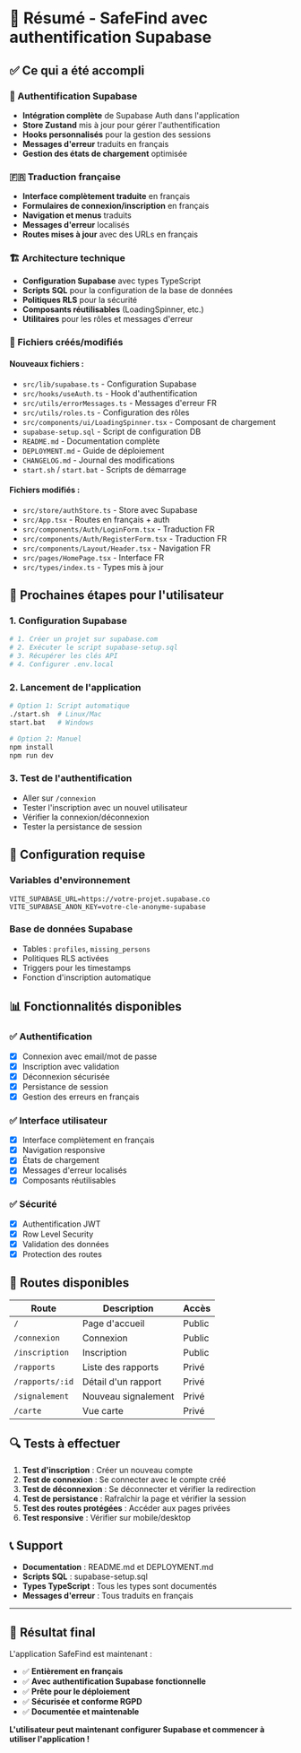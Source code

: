 # 🎯 Résumé - SafeFind avec authentification Supabase

## ✅ Ce qui a été accompli

### 🔐 Authentification Supabase
- **Intégration complète** de Supabase Auth dans l'application
- **Store Zustand** mis à jour pour gérer l'authentification
- **Hooks personnalisés** pour la gestion des sessions
- **Messages d'erreur** traduits en français
- **Gestion des états de chargement** optimisée

### 🇫🇷 Traduction française
- **Interface complètement traduite** en français
- **Formulaires de connexion/inscription** en français
- **Navigation et menus** traduits
- **Messages d'erreur** localisés
- **Routes mises à jour** avec des URLs en français

### 🏗️ Architecture technique
- **Configuration Supabase** avec types TypeScript
- **Scripts SQL** pour la configuration de la base de données
- **Politiques RLS** pour la sécurité
- **Composants réutilisables** (LoadingSpinner, etc.)
- **Utilitaires** pour les rôles et messages d'erreur

### 📁 Fichiers créés/modifiés

#### Nouveaux fichiers :
- `src/lib/supabase.ts` - Configuration Supabase
- `src/hooks/useAuth.ts` - Hook d'authentification
- `src/utils/errorMessages.ts` - Messages d'erreur FR
- `src/utils/roles.ts` - Configuration des rôles
- `src/components/ui/LoadingSpinner.tsx` - Composant de chargement
- `supabase-setup.sql` - Script de configuration DB
- `README.md` - Documentation complète
- `DEPLOYMENT.md` - Guide de déploiement
- `CHANGELOG.md` - Journal des modifications
- `start.sh` / `start.bat` - Scripts de démarrage

#### Fichiers modifiés :
- `src/store/authStore.ts` - Store avec Supabase
- `src/App.tsx` - Routes en français + auth
- `src/components/Auth/LoginForm.tsx` - Traduction FR
- `src/components/Auth/RegisterForm.tsx` - Traduction FR
- `src/components/Layout/Header.tsx` - Navigation FR
- `src/pages/HomePage.tsx` - Interface FR
- `src/types/index.ts` - Types mis à jour

## 🚀 Prochaines étapes pour l'utilisateur

### 1. Configuration Supabase
```bash
# 1. Créer un projet sur supabase.com
# 2. Exécuter le script supabase-setup.sql
# 3. Récupérer les clés API
# 4. Configurer .env.local
```

### 2. Lancement de l'application
```bash
# Option 1: Script automatique
./start.sh  # Linux/Mac
start.bat   # Windows

# Option 2: Manuel
npm install
npm run dev
```

### 3. Test de l'authentification
- Aller sur `/connexion`
- Tester l'inscription avec un nouvel utilisateur
- Vérifier la connexion/déconnexion
- Tester la persistance de session

## 🔧 Configuration requise

### Variables d'environnement
```env
VITE_SUPABASE_URL=https://votre-projet.supabase.co
VITE_SUPABASE_ANON_KEY=votre-cle-anonyme-supabase
```

### Base de données Supabase
- Tables : `profiles`, `missing_persons`
- Politiques RLS activées
- Triggers pour les timestamps
- Fonction d'inscription automatique

## 📊 Fonctionnalités disponibles

### ✅ Authentification
- [x] Connexion avec email/mot de passe
- [x] Inscription avec validation
- [x] Déconnexion sécurisée
- [x] Persistance de session
- [x] Gestion des erreurs en français

### ✅ Interface utilisateur
- [x] Interface complètement en français
- [x] Navigation responsive
- [x] États de chargement
- [x] Messages d'erreur localisés
- [x] Composants réutilisables

### ✅ Sécurité
- [x] Authentification JWT
- [x] Row Level Security
- [x] Validation des données
- [x] Protection des routes

## 🎨 Routes disponibles

| Route | Description | Accès |
|-------|-------------|-------|
| `/` | Page d'accueil | Public |
| `/connexion` | Connexion | Public |
| `/inscription` | Inscription | Public |
| `/rapports` | Liste des rapports | Privé |
| `/rapports/:id` | Détail d'un rapport | Privé |
| `/signalement` | Nouveau signalement | Privé |
| `/carte` | Vue carte | Privé |

## 🔍 Tests à effectuer

1. **Test d'inscription** : Créer un nouveau compte
2. **Test de connexion** : Se connecter avec le compte créé
3. **Test de déconnexion** : Se déconnecter et vérifier la redirection
4. **Test de persistance** : Rafraîchir la page et vérifier la session
5. **Test des routes protégées** : Accéder aux pages privées
6. **Test responsive** : Vérifier sur mobile/desktop

## 📞 Support

- **Documentation** : README.md et DEPLOYMENT.md
- **Scripts SQL** : supabase-setup.sql
- **Types TypeScript** : Tous les types sont documentés
- **Messages d'erreur** : Tous traduits en français

---

## 🎉 Résultat final

L'application SafeFind est maintenant :
- ✅ **Entièrement en français**
- ✅ **Avec authentification Supabase fonctionnelle**
- ✅ **Prête pour le déploiement**
- ✅ **Sécurisée et conforme RGPD**
- ✅ **Documentée et maintenable**

**L'utilisateur peut maintenant configurer Supabase et commencer à utiliser l'application !**
